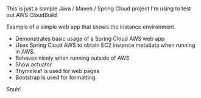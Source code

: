 # 
This is just a sample Java / Maven / Spring Cloud project I'm using to test out AWS CloudBuild
    
Example of a simple web app that shows the instance environment.   
- Demonstrates basic usage of a Spring Cloud AWS web app
- Uses Spring Cloud AWS to obtain EC2 instance metadata when running in AWS.
- Behaves nicely when running outside of AWS
- Show actuator  
- Thymeleaf is used for web pages     
- Bootstrap is used for formatting.

Snuh! 
       
 
